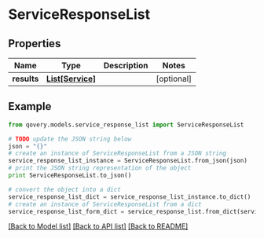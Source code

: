 # ServiceResponseList


## Properties
Name | Type | Description | Notes
------------ | ------------- | ------------- | -------------
**results** | [**List[Service]**](Service.md) |  | [optional] 

## Example

```python
from qovery.models.service_response_list import ServiceResponseList

# TODO update the JSON string below
json = "{}"
# create an instance of ServiceResponseList from a JSON string
service_response_list_instance = ServiceResponseList.from_json(json)
# print the JSON string representation of the object
print ServiceResponseList.to_json()

# convert the object into a dict
service_response_list_dict = service_response_list_instance.to_dict()
# create an instance of ServiceResponseList from a dict
service_response_list_form_dict = service_response_list.from_dict(service_response_list_dict)
```
[[Back to Model list]](../README.md#documentation-for-models) [[Back to API list]](../README.md#documentation-for-api-endpoints) [[Back to README]](../README.md)


